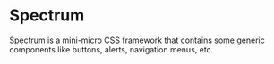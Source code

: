 Spectrum
========

Spectrum is a mini-micro CSS framework that contains some generic components like buttons, alerts, navigation menus, etc.